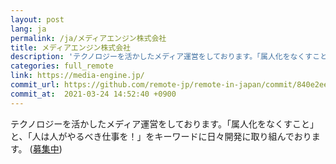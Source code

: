 ```yaml
---
layout: post
lang: ja
permalink: /ja/メディアエンジン株式会社
title: メディアエンジン株式会社
description: 'テクノロジーを活かしたメディア運営をしております。「属人化をなくすこと」と、「人は人がやるべき仕事を！」をキーワードに日々開発に取り組んでおります。 (募集中)'
categories: full_remote
link: https://media-engine.jp/
commit_url: https://github.com/remote-jp/remote-in-japan/commit/840e2ee14f5b85764cf07dceb706f5f967fd65f6
commit_at:  2021-03-24 14:52:40 +0900
---
```


<p>テクノロジーを活かしたメディア運営をしております。「属人化をなくすこと」と、「人は人がやるべき仕事を！」をキーワードに日々開発に取り組んでおります。 (<a href="https://www.wantedly.com/companies/media-engine/projects">募集中</a>)</p>
